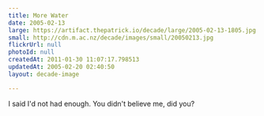 ```yaml
---
title: More Water
date: 2005-02-13
large: https://artifact.thepatrick.io/decade/large/2005-02-13-1805.jpg
small: http://cdn.m.ac.nz/decade/images/small/20050213.jpg
flickrUrl: null
photoId: null
createdAt: 2011-01-30 11:07:17.798513
updatedAt: 2005-02-20 02:40:50
layout: decade-image

---
```

I said I'd not had enough. You didn't believe me, did you?
